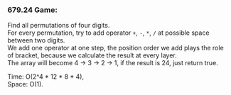 ### 679.24 Game:
Find all permutations of four digits.  
For every permutation, try to add operator `+`, `-`, `*`, `/` at possible space between two digits.  
We add one operator at one step, the position order we add plays the role of bracket, because we calculate the result at every layer.  
The array will become 4 -> 3 -> 2 -> 1, if the result is 24, just return true.  
  
Time: O(2^4 * 12 * 8 * 4),  
Space: O(1).
